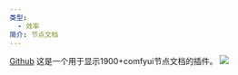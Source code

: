 ```yaml
---
类型:
  - 效率
简介: 节点文档
---
```

[Github](https://github.com/CavinHuang/comfyui-nodes-docs/tree/b5235975d7b26f084749b2008789f9f2fbaa25a1)
这是一个用于显示1900+comfyui节点文档的插件。
![](https://qhdtc.oss-cn-chengdu.aliyuncs.com/obsidian/202407222240082.png)
